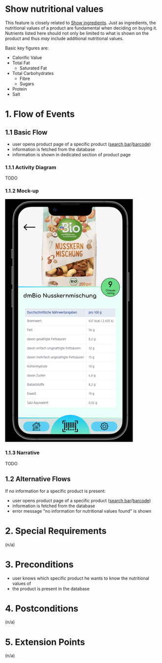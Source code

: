 # Show nutritional values
This feature is closely related to [Show ingredients](./UC2_Ingredients.md). Just as ingredients, the nutritional values of a product are fundamental when deciding on buying it. Nutrients listed here should not only be limited to what is shown on the product and thus *may* include additional nutritional values.

Basic key figures are:
- Calorific Value
- Total Fat
    - Saturated Fat
- Total Carbohydrates
    - Fibre
    - Sugars
- Protein
- Salt

# 1. Flow of Events
## 1.1 Basic Flow
- user opens product page of a specific product ([search bar](./UC1_Searchbar.md)/[barcode](./UC4_Scanner.md))
- information is fetched from the database
- information is shown in dedicated section of product page

### 1.1.1 Activity Diagram
TODO

### 1.1.2 Mock-up
![Ingredients Screenshot](https://github.com/TeamNewtry/NewtryDocumentation/blob/main/resources/Ingredients.png)

### 1.1.3 Narrative
TODO

## 1.2 Alternative Flows
If no information for a specific product is present:
- user opens product page of a specific product ([search bar](./UC1_Searchbar.md)/[barcode](./UC4_Scanner.md))
- information is fetched from the database
- error message "no information for nutritional values found" is shown

# 2. Special Requirements
(n/a)

# 3. Preconditions
- user knows which specific product he wants to know the nutritional values of
- the product is present in the database

# 4. Postconditions
(n/a)
 
# 5. Extension Points
(n/a)
